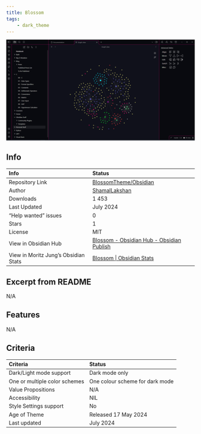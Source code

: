 ```yaml
---
title: Blossom
tags:
    - dark_theme
---
```


<img src="https://raw.githubusercontent.com/BlossomTheme/Obsidian/refs/heads/master/screenshot01.png">

## Info
| Info | Status |
| :---- | :---- |
| Repository Link | [BlossomTheme/Obsidian](https://github.com/BlossomTheme/Obsidian) |
| Author | [ShamalLakshan](https://github.com/ShamalLakshan) |
| Downloads | 1 453 |
| Last Updated | July 2024 |
| “Help wanted” issues | 0 |
| Stars | 1 |
| License | MIT |
| View in Obsidian Hub | [Blossom \- Obsidian Hub \- Obsidian Publish](https://publish.obsidian.md/hub/02+-+Community+Expansions/02.05+All+Community+Expansions/Themes/Blossom) |
| View in Moritz Jung’s Obsidian Stats | [Blossom \| Obsidian Stats](https://www.moritzjung.dev/obsidian-stats/themes/blossom/) |

## Excerpt from README
N/A

## Features
N/A

## Criteria
| Criteria | Status | 
| :---- | :---- | 
| Dark/Light mode support | Dark mode only | 
| One or multiple color schemes | One colour scheme for dark mode | 
| Value Propositions | N/A |
| Accessibility | NIL | 
| Style Settings support | No | 
| Age of Theme | Released 17 May 2024 | 
| Last updated | July 2024 | 